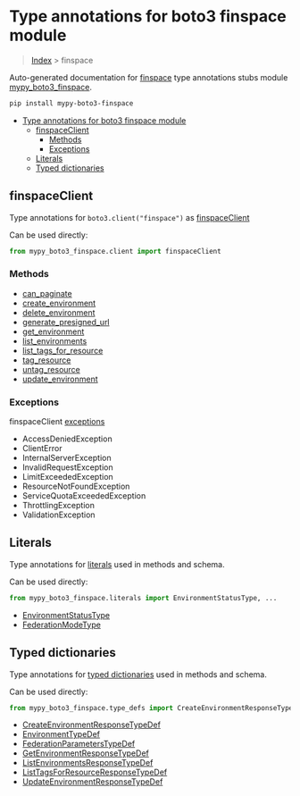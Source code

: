 # Type annotations for boto3 finspace module

> [Index](..) > finspace

Auto-generated documentation for
[finspace](https://boto3.amazonaws.com/v1/documentation/api/1.17.77/reference/services/finspace.html#finspace)
type annotations stubs module
[mypy_boto3_finspace](https://pypi.org/project/mypy-boto3-finspace/).

```bash
pip install mypy-boto3-finspace
```

- [Type annotations for boto3 finspace module](#type-annotations-for-boto3-finspace-module)
  - [finspaceClient](#finspaceclient)
    - [Methods](#methods)
    - [Exceptions](#exceptions)
  - [Literals](#literals)
  - [Typed dictionaries](#typed-dictionaries)

## finspaceClient

Type annotations for `boto3.client("finspace")` as
[finspaceClient](./client.md)

Can be used directly:

```python
from mypy_boto3_finspace.client import finspaceClient
```

### Methods

- [can_paginate](./client.md#can_paginate)
- [create_environment](./client.md#create_environment)
- [delete_environment](./client.md#delete_environment)
- [generate_presigned_url](./client.md#generate_presigned_url)
- [get_environment](./client.md#get_environment)
- [list_environments](./client.md#list_environments)
- [list_tags_for_resource](./client.md#list_tags_for_resource)
- [tag_resource](./client.md#tag_resource)
- [untag_resource](./client.md#untag_resource)
- [update_environment](./client.md#update_environment)

### Exceptions

finspaceClient [exceptions](./client.md#exceptions)

- AccessDeniedException
- ClientError
- InternalServerException
- InvalidRequestException
- LimitExceededException
- ResourceNotFoundException
- ServiceQuotaExceededException
- ThrottlingException
- ValidationException

## Literals

Type annotations for [literals](./literals.md) used in methods and schema.

Can be used directly:

```python
from mypy_boto3_finspace.literals import EnvironmentStatusType, ...
```

- [EnvironmentStatusType](./literals.md#environmentstatustype)
- [FederationModeType](./literals.md#federationmodetype)

## Typed dictionaries

Type annotations for [typed dictionaries](./type_defs.md) used in methods and
schema.

Can be used directly:

```python
from mypy_boto3_finspace.type_defs import CreateEnvironmentResponseTypeDef, ...
```

- [CreateEnvironmentResponseTypeDef](./type_defs.md#createenvironmentresponsetypedef)
- [EnvironmentTypeDef](./type_defs.md#environmenttypedef)
- [FederationParametersTypeDef](./type_defs.md#federationparameterstypedef)
- [GetEnvironmentResponseTypeDef](./type_defs.md#getenvironmentresponsetypedef)
- [ListEnvironmentsResponseTypeDef](./type_defs.md#listenvironmentsresponsetypedef)
- [ListTagsForResourceResponseTypeDef](./type_defs.md#listtagsforresourceresponsetypedef)
- [UpdateEnvironmentResponseTypeDef](./type_defs.md#updateenvironmentresponsetypedef)
